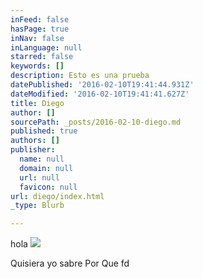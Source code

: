 ```yaml
---
inFeed: false
hasPage: true
inNav: false
inLanguage: null
starred: false
keywords: []
description: Esto es una prueba
datePublished: '2016-02-10T19:41:44.931Z'
dateModified: '2016-02-10T19:41:41.627Z'
title: Diego
author: []
sourcePath: _posts/2016-02-10-diego.md
published: true
authors: []
publisher:
  name: null
  domain: null
  url: null
  favicon: null
url: diego/index.html
_type: Blurb

---
```

hola
![](https://the-grid-user-content.s3-us-west-2.amazonaws.com/8d19429d-0ef5-4d22-9c15-1a181b56a383.png)

Quisiera yo sabre Por Que fd